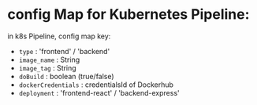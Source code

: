 # config Map for Kubernetes Pipeline:
in k8s Pipeline, config map key:
- ```type``` : 'frontend' / 'backend'
- ```image_name``` : String
- ```image_tag``` : String
- ```doBuild``` : boolean (true/false)
- ```dockerCredentials``` : credentialsId of Dockerhub
- ```deployment``` : 'frontend-react' / 'backend-express'